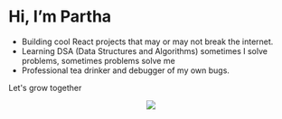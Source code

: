 # Hi, I’m Partha

- Building cool React projects that may or may not break the internet.
- Learning DSA (Data Structures and Algorithms) sometimes I solve problems, sometimes problems solve me
- Professional tea drinker and debugger of my own bugs.

Let's grow together

<p align="center">
  <img src="https://github-readme-stats.vercel.app/api/top-langs/?username=parthodas23&layout=compact&theme=dark" />
</p>
